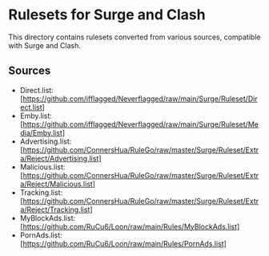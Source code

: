 # Rulesets for Surge and Clash

This directory contains rulesets converted from various sources, compatible with Surge and Clash.

## Sources

- Direct.list: [https://github.com/ifflagged/Neverflagged/raw/main/Surge/Ruleset/Direct.list]
- Emby.list: [https://github.com/ifflagged/Neverflagged/raw/main/Surge/Ruleset/Media/Emby.list]
- Advertising.list: [https://github.com/ConnersHua/RuleGo/raw/master/Surge/Ruleset/Extra/Reject/Advertising.list]
- Malicious.list: [https://github.com/ConnersHua/RuleGo/raw/master/Surge/Ruleset/Extra/Reject/Malicious.list]
- Tracking.list: [https://github.com/ConnersHua/RuleGo/raw/master/Surge/Ruleset/Extra/Reject/Tracking.list]
- MyBlockAds.list: [https://github.com/RuCu6/Loon/raw/main/Rules/MyBlockAds.list]
- PornAds.list: [https://github.com/RuCu6/Loon/raw/main/Rules/PornAds.list]
